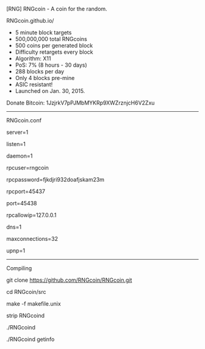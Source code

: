 [RNG] RNGcoin - A coin for the random.

RNGcoin.github.io/


 - 5 minute block targets
 - 500,000,000 total RNGcoins
 - 500 coins per generated block
 - Difficulty retargets every block
 - Algorithm: X11
 - PoS: 7% (8 hours - 30 days)
 - 288 blocks per day
 - Only 4 blocks pre-mine
 - ASIC resistant!
 - Launched on Jan. 30, 2015.


Donate Bitcoin: 1JzjrkV7pPJMbMYKRp9XWZrznjcH6V2Zxu

-----------------------------------------------------------------------------------

RNGcoin.conf

server=1

listen=1

daemon=1

rpcuser=rngcoin

rpcpassword=fjkdjri932doafjskam23m

rpcport=45437

port=45438

rpcallowip=127.0.0.1

dns=1

maxconnections=32

upnp=1

-----------------------------------------------------------------------------------

Compiling

git clone https://github.com/RNGcoin/RNGcoin.git

cd RNGcoin/src

make -f makefile.unix

strip RNGcoind

./RNGcoind

./RNGcoind getinfo
